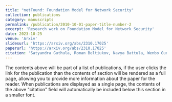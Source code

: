 ```yaml
---
title: "netFound: Foundation Model for Network Security"
collection: publications
category: manuscripts
permalink: /publication/2010-10-01-paper-title-number-2
excerpt: 'Research work on Foundation Model for Network Security'
date: 2023-10-25
venue: 'Arxiv'
slidesurl: 'https://arxiv.org/abs/2310.17025'
paperurl: 'https://arxiv.org/abs/2310.17025'
citation: 'Satyandra Guthula, Roman Beltiukov, Navya Battula, Wenbo Guo, Arpit Gupta, & Inder Monga. (2025). netFound: Foundation'
---
```


The contents above will be part of a list of publications, if the user clicks the link for the publication than the contents of section will be rendered as a full page, allowing you to provide more information about the paper for the reader. When publications are displayed as a single page, the contents of the above "citation" field will automatically be included below this section in a smaller font.
